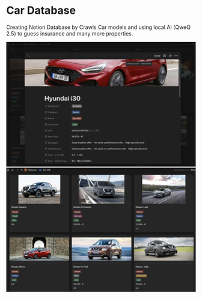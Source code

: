 # Car Database

Creating Notion Database by Crawls Car models and using local AI (QweQ 2.5) to guess insurance and many more properties.

![screenshot](Screenshot1.png)
![screenshot](Screenshot2.png)